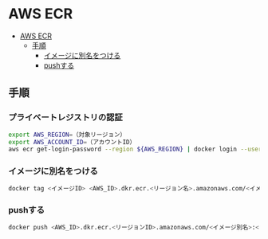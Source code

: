 # AWS ECR

- [AWS ECR](#aws-ecr)
  - [手順](#手順)
    - [イメージに別名をつける](#イメージに別名をつける)
    - [pushする](#pushする)

## 手順

### プライベートレジストリの認証

``` sh
export AWS_REGION=（対象リージョン）
export AWS_ACCOUNT_ID=（アカウントID）
aws ecr get-login-password --region ${AWS_REGION} | docker login --username AWS --password-stdin ${AWS_ACCOUNT_ID}.dkr.ecr.${AWS_REGION}.amazonaws.com
```

### イメージに別名をつける

``` sh
docker tag <イメージID> <AWS_ID>.dkr.ecr.<リージョン名>.amazonaws.com/<イメージ別名>:<タグ>
```

### pushする

``` sh
docker push <AWS_ID>.dkr.ecr.<リージョンID>.amazonaws.com/<イメージ別名>:<タグ>
```

